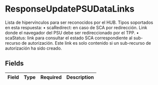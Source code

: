 # ResponseUpdatePSUDataLinks

Lista de hipervínculos para ser reconocidos por el HUB. Tipos soportados en esta respuesta: • scaRedirect: en caso de SCA por redirección. Link donde el navegador del PSU debe ser redireccionado por el TPP. • scaStatus: link para consultar el estado SCA correspondiente al sub-recurso de autorización. Este link es solo contenido si un sub-recurso de autorización ha sido creado.


## Fields

| Field       | Type        | Required    | Description |
| ----------- | ----------- | ----------- | ----------- |